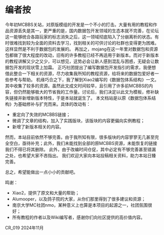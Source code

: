 # 编者按
今年初MCBBS关站，对原版模组的开发是一个不小的打击。大量有用的教程和作品资源丢失是其一，更严重的是，国内数据包开发领域的生态本就不完善，在论坛这一能够统合各路玩家的标志消失之后，这一领域彻底陷入了分崩离析的状态。有时很难找到较为全面的资料去学习，找到相关的可供讨论的社群也变得更为困难。这样显然是不利于数据包的发展的。
再加之，mojang在这一年里对数据包和资源包都做了很大程度的改动，旧有的许多教程已经不再适用于新版本。而对于新版本的教程讲解又少之又少，可以想见，这势必会让新人感到混乱与困惑，无疑会让数据包开发的现状雪上加霜。
正巧社团提出了编写数据包开发指引的需求，我便想借此整合一下相关的资源，尽力收集我所知的教程资源，给将来的数据包爱好者一些参考与帮助。
机缘巧合之下，我了解到Xiao2编写的《数据包体系结构》一文。其中收集了较多的资源。虽然此文成文时间较早，且引用了许多前MCBBS的内容，但仍然能够极大的节省我的工作量。讨论后，我们决定以此文为模板，修补缺失链接并新增新版本特性，于是本站就诞生了。
本文档站是以原《数据包体系结构》为基础修补与扩充而来。具体的改动有：
- 重定向了失效的MCBBS链接；
- 微调了文章的结构，加入了实践版块，该版块的内容更偏向实例教程；
- 新增了新版本相关的内容。

然而，本站目前依然不够完善。由于我所知有限，很多版块的内容寥寥无几甚至完全空白，亟待补充；此外，我们未能找到全部的原MCBBS资源，未能恢复的链接我们不得已将其删除。
此外，由于改编时间仓促，其中必定有不够完善甚至错漏之处，也希望大家不吝指出。
我们欢迎大家向本站投稿相关资料，助力本站日臻完善。

总之，希望能做出一点小小的贡献吧。

鸣谢：
- Xiao2，提供了原文和大量的帮助；
- Alumooper，以及鸽子院的大家，从你们那里得到了很多建议和资源；
- 南京大学MC社团nmo，某种意义上也算是本项目的起源之一，社团氛围很好；
- 所有教程的作者以及Wiki编写者，感谢你们向社区提供的高价值内容。


CR_019
2024年11月